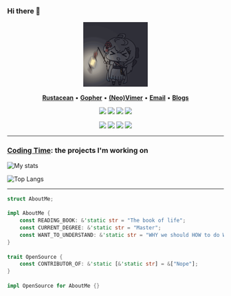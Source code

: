 ### Hi there 👋

<!--
**younger-1/younger-1** is a ✨ _special_ ✨ repository because its `README.md` (this file) appears on your GitHub profile.

- 🔭 I’m currently working on ...
- 🌱 I’m currently learning ...
- 👯 I’m looking to collaborate on ...
- 🤔 I’m looking for help with ...
- 💬 Ask me about ...
- 📫 How to reach me: ...
- 😄 Pronouns: ...
- ⚡ Fun fact: ...

![Repo Card](https://github-readme-stats.vercel.app/api/pin/?username=younger-1&repo=topological-value-in-graph)

![My stats](https://github-readme-stats.vercel.app/api?username=younger-1&show_icons=true&icon_color=CE1D2D&text_color=718096&bg_color=ffffff&hide_title=true)

Awesome githuber
- https://github.com/Youngermaster/Youngermaster
- https://github.com/hylerrix/hylerrix
- https://github.com/Xunzhuo/Xunzhuo
- https://github.com/elianiva/elianiva
- https://github.com/glepnir/glepnir
- https://github.com/kkiyama117/kkiyama117
- https://github.com/changkun/changkun
-->



<div align="center">
    <img height="150" src="images/rock-rock-rock.gif" alt="gif with funny random cat say thank you." />
</div>

<p align="center">
    <b><a href="https://www.rust-lang.org/">Rustacean</a></b>
    •
    <b><a href="https://github.com/golang/go">Gopher</a></b>
    •
    <b><a href="https://github.com/neovim/neovim">(Neo)Vimer</a></b>
    •
    <b><a href="7650421@qq.com">Email</a></b>
    •
    <b><a href="https://younger-1.github.io/fastpages/">Blogs</a></b>
    <!-- •<b><a href="https://www.paypal.me/younger">Sponsor</a></b> -->
</p>

<p align="center">
    <img src="https://img.shields.io/badge/rust-%23DEA584.svg?&style=for-the-badge&logo=rust&logoColor=white"/>
    <img src="https://img.shields.io/badge/go-%2300ADD8.svg?&style=for-the-badge&logo=go&logoColor=white" />
    <img src="https://img.shields.io/badge/lua-%232C2D72.svg?&style=for-the-badge&logo=lua&logoColor=white"/>
    <img src="https://img.shields.io/badge/typescript%20-%23007ACC.svg?&style=for-the-badge&logo=typescript&logoColor=white"/>
</p>

<p align="center">
    <img src="https://img.shields.io/badge/neovim-%2357A143.svg?&style=for-the-badge&logo=neovim&logoColor=white"/>
    <img src="https://img.shields.io/badge/arch-%231793d1.svg?&style=for-the-badge&logo=arch-linux&logoColor=white"/>
    <img src="https://img.shields.io/badge/win10-%23008080.svg?&style=for-the-badge&logo=windows&logoColor=white"/>
    <img src="https://img.shields.io/badge/wt-%234d4d4d.svg?&style=for-the-badge&logo=windows-terminal&logoColor=white"/>
</p>



<hr/>



### [Coding Time](https://wakatime.com/@Younger): the projects I'm working on

![My stats](https://github-readme-stats.vercel.app/api?username=younger-1&theme=calm&show_icons=true)

![Top Langs](https://github-readme-stats.vercel.app/api/top-langs/?username=younger-1&hide=html,css,Jupyter+Notebook,ruby,javascript&theme=calm&langs_count=6)

<!-- 
[![](https://raw.githubusercontent.com/younger-1/younger-1/master/profile-summary-card-output/monokai/0-profile-details.svg)](https://github.com/vn7n24fzkq/github-profile-summary-cards)
[![](https://raw.githubusercontent.com/kkiyama117/kkiyama117/master/profile-summary-card-output/monokai/1-repos-per-language.svg)](https://github.com/vn7n24fzkq/github-profile-summary-cards)
[![](https://raw.githubusercontent.com/kkiyama117/kkiyama117/master/profile-summary-card-output/monokai/2-most-commit-language.svg)](https://github.com/vn7n24fzkq/github-profile-summary-cards)
[![](https://raw.githubusercontent.com/kkiyama117/kkiyama117/master/profile-summary-card-output/monokai/3-stats.svg)](https://github.com/vn7n24fzkq/github-profile-summary-cards)
 -->

<hr/>



```rust
struct AboutMe;

impl AboutMe {
    const READING_BOOK: &'static str = "The book of life";
    const CURRENT_DEGREE: &'static str = "Master";
    const WANT_TO_UNDERSTAND: &'static str = "WHY we should HOW to do WHAT";
}

trait OpenSource {
    const CONTRIBUTOR_OF: &'static [&'static str] = &["Nope"];
}

impl OpenSource for AboutMe {}
```


